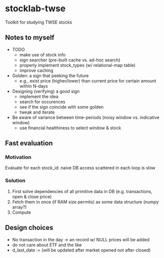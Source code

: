 # stocklab-twse
Toolkit for studying TWSE stocks

## Notes to myself
- TODO
  - make use of stock info
  - sign searcher (pre-built cache vs. ad-hoc search)
  - properly implement stock_types (w/ relational-map table)
  - improve caching
- Golden: a sign that peeking the future
  - e.g., exist price (higher/lower) than current price for certain amount within N-days
- Designing (verifying) a good sign
  - implement the idea
  - search for occurences
  - see if the sign coincide with some golden
  - tweak and iterate
- Be aware of variance between time-periods (noisy window vs. indicative window)
  - use financial healthiness to select window & stock

## Fast evaluation
### Motivation
Evaluate for each stock_id: naive DB access scattered in each loop is slow
### Solution
1. First solve dependencies of all primitive data in DB (e.g. transactions, open & close price)
2. Fetch them in once (if RAM size permits) as some data structure (numpy array?)
3. Compute 

## Design choices
- No transaction in the day -> an record w/ NULL prices will be added
- do not care about ETF and the like
- d_last_date := (will be updated after market opened not after closed)

